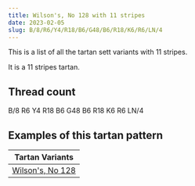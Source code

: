 ```yaml
---
title: Wilson's, No 128 with 11 stripes
date: 2023-02-05
slug: B/8/R6/Y4/R18/B6/G48/B6/R18/K6/R6/LN/4
---
```

This is a list of all the tartan sett variants with 11 stripes.

It is a 11 stripes tartan.


## Thread count
B/8 R6 Y4 R18 B6 G48 B6 R18 K6 R6 LN/4

## Examples of this tartan pattern

| Tartan Variants |
|---------------|
| [Wilson's, No 128](/variants/b/8/r6/y4/r18/b6/g48/b6/r18/k6/r6/ln/4-b5480b0-g008000-k000000-lne0e0e0-rc00000-yf0c000)||
